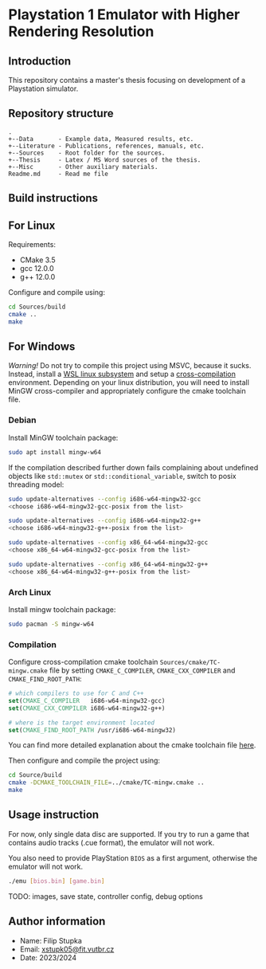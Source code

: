 # Playstation 1 Emulator with Higher Rendering Resolution

## Introduction

This repository contains a master's thesis focusing on development of a Playstation simulator.

## Repository structure

    .
    +--Data       - Example data, Measured results, etc.
    +--Literature - Publications, references, manuals, etc.
    +--Sources    - Root folder for the sources.
    +--Thesis     - Latex / MS Word sources of the thesis.
    +--Misc       - Other auxiliary materials.
    Readme.md     - Read me file


## Build instructions

## For Linux

Requirements:

 - CMake 3.5
 - gcc 12.0.0
 - g++ 12.0.0

Configure and compile using:

```bash
cd Sources/build
cmake ..
make
```

## For Windows

*Warning!* Do not try to compile this project using MSVC, because it sucks.
Instead, install a [WSL linux subsystem](https://learn.microsoft.com/en-us/windows/wsl/install) and setup a [cross-compilation](https://en.wikipedia.org/wiki/Cross_compiler) environment.
Depending on your linux distribution, you will need to install MinGW cross-compiler and appropriately configure the cmake toolchain file.

### Debian

Install MinGW toolchain package:

```bash
sudo apt install mingw-w64
```

If the compilation described further down fails complaining about undefined objects like `std::mutex` or `std::conditional_variable`,
switch to posix threading model:

```bash
sudo update-alternatives --config i686-w64-mingw32-gcc
<choose i686-w64-mingw32-gcc-posix from the list>

sudo update-alternatives --config i686-w64-mingw32-g++
<choose i686-w64-mingw32-g++-posix from the list>

sudo update-alternatives --config x86_64-w64-mingw32-gcc
<choose x86_64-w64-mingw32-gcc-posix from the list>

sudo update-alternatives --config x86_64-w64-mingw32-g++
<choose x86_64-w64-mingw32-g++-posix from the list>
```

### Arch Linux

Install mingw toolchain package:

```bash
sudo pacman -S mingw-w64
```

### Compilation

Configure cross-compilation cmake toolchain `Sources/cmake/TC-mingw.cmake` file by setting `CMAKE_C_COMPILER`, `CMAKE_CXX_COMPILER` and `CMAKE_FIND_ROOT_PATH`:

```cmake
# which compilers to use for C and C++
set(CMAKE_C_COMPILER   i686-w64-mingw32-gcc)
set(CMAKE_CXX_COMPILER i686-w64-mingw32-g++)

# where is the target environment located
set(CMAKE_FIND_ROOT_PATH /usr/i686-w64-mingw32)
```

You can find more detailed explanation about the cmake toolchain file [here](https://cmake.org/cmake/help/book/mastering-cmake/chapter/Cross%20Compiling%20With%20CMake.html).

Then configure and compile the project using:

```bash
cd Source/build
cmake -DCMAKE_TOOLCHAIN_FILE=../cmake/TC-mingw.cmake ..
make
```

## Usage instruction

For now, only single data disc are supported. If you try to run a game that contains audio tracks (.cue format), the emulator will not work.

You also need to provide PlayStation `BIOS` as a first argument, otherwise the emulator will not work.

```bash
./emu [bios.bin] [game.bin]
```

TODO: images, save state, controller config, debug options

## Author information

 * Name: Filip Stupka 
 * Email: xstupk05@fit.vutbr.cz
 * Date: 2023/2024


